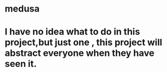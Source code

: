 # medusa

# I have no idea what to do in this project,but just one , this project will abstract everyone when they have seen it.
